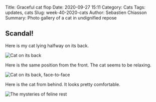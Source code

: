 Title: Graceful cat flop
Date: 2020-09-27 15:11
Category: Cats
Tags: updates, cats
Slug: week-40-2020-cats
Author: Sebastien Chiasson
Summary: Photo gallery of a cat in undignified repose

## Scandal!

Here is my cat lying halfway on its back.

![Cat on its back]({static}images/updates/40/20200927_125519.jpg)

Here is the same position from the front. The cat seems to be relaxing.

![Cat on its back, face-to-face]({static}images/updates/40/20200927_125530.jpg)

Here is the cat from behind. It looks pretty comfortable.

![The mysteries of feline rest]({static}images/updates/40/20200927_125541.jpg)

